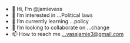 - 👋 Hi, I’m @jamievass
- 👀 I’m interested in ...Political laws
- 🌱 I’m currently learning ...policy
- 💞️ I’m looking to collaborate on ...change
- 📫 How to reach me ...vassjamie3@gmail.com

<!---
jamievass/jamievass is a ✨ special ✨ repository because its `README.md` (this file) appears on your GitHub profile.
You can click the Preview link to take a look at your changes.
--->

